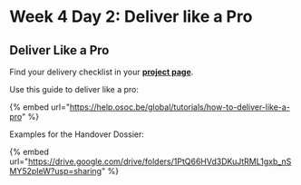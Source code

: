 # Week 4 Day 2: Deliver like a Pro

## Deliver Like a Pro

Find your delivery checklist in your [**project page**](../../projects-partners/projects-partners.md).

Use this guide to deliver like a pro:

{% embed url="https://help.osoc.be/global/tutorials/how-to-deliver-like-a-pro" %}

Examples for the Handover Dossier:

{% embed url="https://drive.google.com/drive/folders/1PtQ66HVd3DKuJtRML1gxb_nSMY52pIeW?usp=sharing" %}
